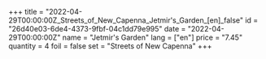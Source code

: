 +++
title = "2022-04-29T00:00:00Z_Streets_of_New_Capenna_Jetmir's_Garden_[en]_false"
id = "26d40e03-6de4-4373-9fbf-04c1dd79e995"
date = "2022-04-29T00:00:00Z"
name = "Jetmir's Garden"
lang = ["en"]
price = "7.45"
quantity = 4
foil = false
set = "Streets of New Capenna"
+++
